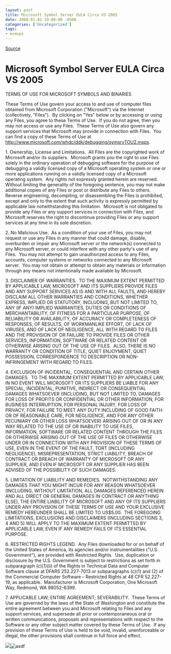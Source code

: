 ```yaml
---
layout: post
title: Microsoft Symbol Server EULA Circa VS 2005
date: 2008-01-02 19:00:00 -0500
categories: ['Uncategorized']
tags:
- msmvps
---
```

[Source](http://blogs.msmvps.com/peterritchie/2008/01/03/microsoft-symbol-server-eula-circa-vs-2005/ "Permalink to Microsoft Symbol Server EULA Circa VS 2005")

# Microsoft Symbol Server EULA Circa VS 2005

TERMS OF USE FOR MICROSOFT SYMBOLS AND BINARIES

These Terms of Use govern your access to and use of computer files obtained from Microsoft Corporation ("Microsoft") via the Internet (collectively, "Files").  By clicking on "Yes" below or by accessing or using any Files, you agree to these Terms of Use.  If you do not agree, then you may not access or use any Files.  These Terms of Use also govern any support services that Microsoft may provide in connection with Files.  You can find a copy of these Terms of Use at <http://www.microsoft.com/whdc/ddk/debugging/symsrvTOU2.mspx>.

1\. Ownership, License and Limitations.  All Files are the copyrighted work of Microsoft and/or its suppliers.  Microsoft grants you the right to use Files solely in the ordinary operation of debugging software for the purpose of debugging a validly licensed copy of a Microsoft operating system or one or more applications running on a validly licensed copy of a Microsoft operating system.  Any rights not expressly granted herein are reserved.  Without limiting the generality of the foregoing sentence, you may not make additional copies of any Files or post or distribute any Files to others.  Reverse engineering, decompiling, or disassembling the Files is prohibited, except and only to the extent that such activity is expressly permitted by applicable law notwithstanding this limitation.  Microsoft is not obligated to provide any Files or any support services in connection with Files, and Microsoft reserves the right to discontinue providing Files or any support services at any time in its sole discretion.

2\. No Malicious Use.  As a condition of your use of Files, you may not request or use any Files in any manner that could damage, disable, overburden or impair any Microsoft server or the network(s) connected to any Microsoft server, or could interfere with any other party's use of any Files.  You may not attempt to gain unauthorized access to any Files, accounts, computer systems or networks connected to any Microsoft server.  You may not obtain or attempt to obtain any materials or information through any means not intentionally made available by Microsoft.

3\. DISCLAIMER OF WARRANTIES.  TO THE MAXIMUM EXTENT PERMITTED BY APPLICABLE LAW, MICROSOFT AND ITS SUPPLIERS PROVIDE FILES AND ANY SUPPORT SERVICES AS IS AND WITH ALL FAULTS, AND HEREBY DISCLAIM ALL OTHER WARRANTIES AND CONDITIONS, WHETHER EXPRESS, IMPLIED OR STATUTORY, INCLUDING, BUT NOT LIMITED TO, ANY (IF ANY) IMPLIED WARRANTIES, DUTIES OR CONDITIONS OF MERCHANTABILITY, OF FITNESS FOR A PARTICULAR PURPOSE, OF RELIABILITY OR AVAILABILITY, OF ACCURACY OR COMPLETENESS OF RESPONSES, OF RESULTS, OF WORKMANLIKE EFFORT, OF LACK OF VIRUSES, AND OF LACK OF NEGLIGENCE, ALL WITH REGARD TO FILES AND THE PROVISION OF OR FAILURE TO PROVIDE FILES OR OTHER SERVICES, INFORMATION, SOFTWARE OR RELATED CONTENT OR OTHERWISE ARISING OUT OF THE USE OF FILES.  ALSO, THERE IS NO WARRANTY OR CONDITION OF TITLE, QUIET ENJOYMENT, QUIET POSSESSION, CORRESPONDENCE TO DESCRIPTION OR NON-INFRINGEMENT WITH REGARD TO FILES.

4\. EXCLUSION OF INCIDENTAL, CONSEQUENTIAL AND CERTAIN OTHER DAMAGES.  TO THE MAXIMUM EXTENT PERMITTED BY APPLICABLE LAW, IN NO EVENT WILL MICROSOFT OR ITS SUPPLIERS BE LIABLE FOR ANY SPECIAL, INCIDENTAL, PUNITIVE, INDIRECT OR CONSEQUENTIAL DAMAGES WHATSOEVER (INCLUDING, BUT NOT LIMITED TO, DAMAGES FOR LOSS OF PROFITS OR CONFIDENTIAL OR OTHER INFORMATION, FOR BUSINESS INTERRUPTION, FOR PERSONAL INJURY, FOR LOSS OF PRIVACY, FOR FAILURE TO MEET ANY DUTY INCLUDING OF GOOD FAITH OR OF REASONABLE CARE, FOR NEGLIGENCE, AND FOR ANY OTHER PECUNIARY OR OTHER LOSS WHATSOEVER) ARISING OUT OF OR IN ANY WAY RELATED TO THE USE OF OR INABILITY TO USE FILES, INFORMATION, SOFTWARE OR RELATED CONTENT THROUGH THE FILES OR OTHERWISE ARISING OUT OF THE USE OF FILES OR OTHERWISE UNDER OR IN CONNECTION WITH ANY PROVISION OF THESE TERMS OF USE, EVEN IN THE EVENT OF THE FAULT, TORT (INCLUDING NEGLIGENCE), MISREPRESENTATION, STRICT LIABILITY, BREACH OF CONTRACT OR BREACH OF WARRANTY OF MICROSOFT OR ANY SUPPLIER, AND EVEN IF MICROSOFT OR ANY SUPPLIER HAS BEEN ADVISED OF THE POSSIBILITY OF SUCH DAMAGES.

5\. LIMITATION OF LIABILITY AND REMEDIES.  NOTWITHSTANDING ANY DAMAGES THAT YOU MIGHT INCUR FOR ANY REASON WHATSOEVER (INCLUDING, WITHOUT LIMITATION, ALL DAMAGES REFERENCED HEREIN AND ALL DIRECT OR GENERAL DAMAGES IN CONTRACT OR ANYTHING ELSE), THE ENTIRE LIABILITY OF MICROSOFT AND ANY OF ITS SUPPLIERS UNDER ANY PROVISION OF THESE TERMS OF USE AND YOUR EXCLUSIVE REMEDY HEREUNDER SHALL BE LIMITED TO US$5.00.  THE FOREGOING LIMITATIONS, EXCLUSIONS AND DISCLAIMERS (INCLUDING SECTIONS 3, 4 AND 5) WILL APPLY TO THE MAXIMUM EXTENT PERMITTED BY APPLICABLE LAW, EVEN IF ANY REMEDY FAILS OF ITS ESSENTIAL PURPOSE.

6\. RESTRICTED RIGHTS LEGEND.  Any Files downloaded for or on behalf of the United States of America, its agencies and/or instrumentalities ("U.S. Government"), are provided with Restricted Rights.  Use, duplication or disclosure by the U.S. Government is subject to restrictions as set forth in subparagraph (c)(1)(ii) of the Rights in Technical Data and Computer Software clause at DFARS 252.227-7013 or subparagraphs (c)(1) and (2) of the Commercial Computer Software – Restricted Rights at 48 CFR 52.227-19, as applicable.  Manufacturer is Microsoft Corporation, One Microsoft Way, Redmond, WA 98052-6399.

7\. APPLICABLE LAW; ENTIRE AGREEMENT; SEVERABILITY.  These Terms of Use are governed by the laws of the State of Washington and constitute the entire agreement between you and Microsoft relating to Files and any support services, and supersede all prior or contemporaneous oral or written communications, proposals and representations with respect to the Software or any other subject matter covered by these Terms of Use.  If any provision of these Terms of Use is held to be void, invalid, unenforceable or illegal, the other provisions shall continue in full force and effect.

![][1]![asdf][1]

[1]: http://msmvps.com/photos/peterritchie/images/1435438/original.aspx

